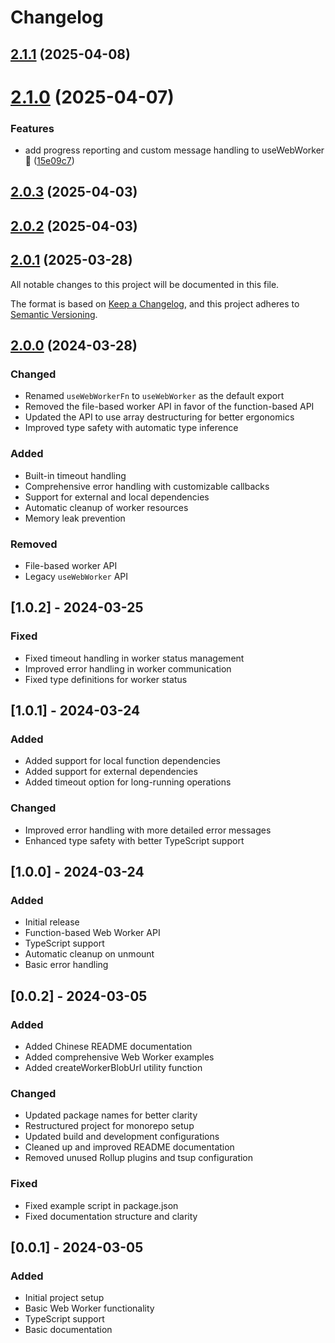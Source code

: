 # Changelog

## [2.1.1](https://github.com/CoderSerio/useWebWorker/compare/v2.1.0...v2.1.1) (2025-04-08)

# [2.1.0](https://github.com/CoderSerio/useWebWorker/compare/v2.0.3...v2.1.0) (2025-04-07)

### Features

- add progress reporting and custom message handling to useWebWorker 🐹 ([15e09c7](https://github.com/CoderSerio/useWebWorker/commit/15e09c7f60789cca49ec3b2ff1a3752e450f4527))

## [2.0.3](https://github.com/CoderSerio/useWebWorker/compare/v2.0.2...v2.0.3) (2025-04-03)

## [2.0.2](https://github.com/CoderSerio/useWebWorker/compare/v2.0.1...v2.0.2) (2025-04-03)

## [2.0.1](https://github.com/CoderSerio/useWebWorker/compare/v2.0.0...v2.0.1) (2025-03-28)

All notable changes to this project will be documented in this file.

The format is based on [Keep a Changelog](https://keepachangelog.com/en/1.0.0/),
and this project adheres to [Semantic Versioning](https://semver.org/spec/v2.0.0.html).

## [2.0.0](https://github.com/CoderSerio/useWebWorker/compare/v1.0.2...v2.0.0) (2024-03-28)

### Changed

- Renamed `useWebWorkerFn` to `useWebWorker` as the default export
- Removed the file-based worker API in favor of the function-based API
- Updated the API to use array destructuring for better ergonomics
- Improved type safety with automatic type inference

### Added

- Built-in timeout handling
- Comprehensive error handling with customizable callbacks
- Support for external and local dependencies
- Automatic cleanup of worker resources
- Memory leak prevention

### Removed

- File-based worker API
- Legacy `useWebWorker` API

## [1.0.2] - 2024-03-25

### Fixed

- Fixed timeout handling in worker status management
- Improved error handling in worker communication
- Fixed type definitions for worker status

## [1.0.1] - 2024-03-24

### Added

- Added support for local function dependencies
- Added support for external dependencies
- Added timeout option for long-running operations

### Changed

- Improved error handling with more detailed error messages
- Enhanced type safety with better TypeScript support

## [1.0.0] - 2024-03-24

### Added

- Initial release
- Function-based Web Worker API
- TypeScript support
- Automatic cleanup on unmount
- Basic error handling

## [0.0.2] - 2024-03-05

### Added

- Added Chinese README documentation
- Added comprehensive Web Worker examples
- Added createWorkerBlobUrl utility function

### Changed

- Updated package names for better clarity
- Restructured project for monorepo setup
- Updated build and development configurations
- Cleaned up and improved README documentation
- Removed unused Rollup plugins and tsup configuration

### Fixed

- Fixed example script in package.json
- Fixed documentation structure and clarity

## [0.0.1] - 2024-03-05

### Added

- Initial project setup
- Basic Web Worker functionality
- TypeScript support
- Basic documentation
